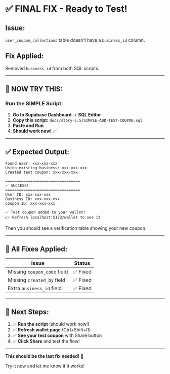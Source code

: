 # ✅ FINAL FIX - Ready to Test!

## Issue:
`user_coupon_collections` table doesn't have a `business_id` column.

## Fix Applied:
Removed `business_id` from both SQL scripts.

---

## 🚀 **NOW TRY THIS:**

### **Run the SIMPLE Script:**

1. **Go to Supabase Dashboard** → **SQL Editor**
2. **Copy this script:** `docs/story-5.5/SIMPLE-ADD-TEST-COUPON.sql`
3. **Paste and Run**
4. **Should work now!** ✅

---

## ✅ Expected Output:

```
Found user: xxx-xxx-xxx
Using existing business: xxx-xxx-xxx
Created test coupon: xxx-xxx-xxx

=================================
✅ SUCCESS!
=================================
User ID: xxx-xxx-xxx
Business ID: xxx-xxx-xxx
Coupon ID: xxx-xxx-xxx

✅ Test coupon added to your wallet!
👉 Refresh localhost:5173/wallet to see it
```

Then you should see a verification table showing your new coupon.

---

## 📝 All Fixes Applied:

| Issue | Status |
|-------|--------|
| Missing `coupon_code` field | ✅ Fixed |
| Missing `created_by` field | ✅ Fixed |
| Extra `business_id` field | ✅ Fixed |

---

## 🎯 Next Steps:

1. ✅ **Run the script** (should work now!)
2. ✅ **Refresh wallet page** (Ctrl+Shift+R)
3. ✅ **See your test coupon** with Share button
4. ✅ **Click Share** and test the flow!

---

**This should be the last fix needed!** 🎉

Try it now and let me know if it works!
